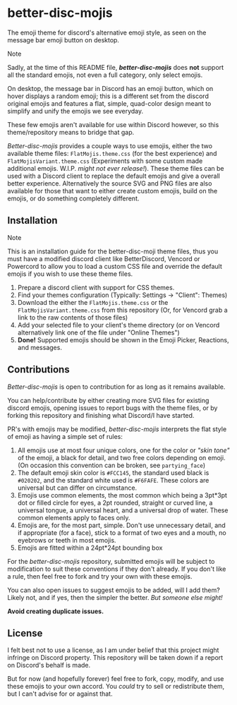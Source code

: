 # better-disc-mojis

The emoji theme for discord's alternative emoji style, as seen on the message bar emoji button on desktop.

> [!NOTE]
> Sadly, at the time of this README file, _**better-disc-mojis**_ does **not** support all the standard emojis, not even a full category, only select emojis.

On desktop, the message bar in Discord has an emoji button, which on hover displays a random emoji; this is a different set from the discord original emojis and features a flat, simple, quad-color design meant to simplify and unify the emojis we see everyday.

These few emojis aren't available for use within Discord however, so this theme/repository means to bridge that gap.

_Better-disc-mojis_ provides a couple ways to use emojis, either the two available theme files: `FlatMojis.theme.css` (for the best experience) and `FlatMojisVariant.theme.css` (Experiments with some custom made additional emojis. W.I.P. _might not ever release!_). These theme files can be used with a Discord client to replace the default emojis and give a overall better experience. Alternatively the source SVG and PNG files are also available for those that want to either create custom emojis, build on the emojis, or do something completely different.

## Installation

> [!NOTE]
> This is an installation guide for the better-disc-moji theme files, thus you must have a modified discord client like BetterDiscord, Vencord or Powercord to allow you to load a custom CSS file and override the default emojis if you wish to use these theme files.

1. Prepare a discord client with support for CSS themes.
2. Find your themes configuration (Typically: Settings -> "Client": Themes)
3. Download the either the `FlatMojis.theme.css` or the `FlatMojisVariant.theme.css` from this repository (Or, for Vencord grab a link to the raw contents of those files)
4. Add your selected file to your client's theme directory (or on Vencord alternatively link one of the file under "Online Themes")
5. **Done!** Supported emojis should be shown in the Emoji Picker, Reactions, and messages.

## Contributions

_Better-disc-mojis_ is open to contribution for as long as it remains available.

You can help/contribute by either creating more SVG files for existing discord emojis, opening issues to report bugs with the theme files, or by forking this repository and finishing what Discord/I have started.

PR's with emojis may be modified, _better-disc-mojis_ interprets the flat style of emoji as having a simple set of rules:

1. All emojis use at most four unique colors, one for the color or _"skin tone"_ of the emoji, a black for detail, and two free colors depending on emoji. (On occasion this convention can be broken, see `partying_face`)
2. The default emoji skin color is `#FCC145`, the standard used black is `#020202`, and the standard white used is `#F6FAFE`. These colors are universal but can differ on circumstance.
3. Emojis use common elements, the most common which being a 3pt*3pt dot or filled circle for eyes, a 2pt rounded, straight or curved line, a universal tongue, a universal heart, and a universal drop of water. These common elements apply to faces only.
4. Emojis are, for the most part, simple. Don't use unnecessary detail, and if appropriate (for a face), stick to a format of two eyes and a mouth, no eyebrows or teeth in most emojis.
5. Emojis are fitted within a 24pt*24pt bounding box

For the _better-disc-mojis_ repository, submitted emojis will be subject to modification to suit these conventions if they don't already. If you don't like a rule, then feel free to fork and try your own with these emojis.

You can also open issues to suggest emojis to be added, will I add them? Likely not, and if yes, then the simpler the better. _But someone else might!_

**Avoid creating duplicate issues.**

## License

I felt best not to use a license, as I am under belief that this project might infringe on Discord property. This repository will be taken down if a report on Discord's behalf is made.

But for now (and hopefully forever) feel free to fork, copy, modify, and use these emojis to your own accord. You _could_ try to sell or redistribute them, but I can't advise for or against that.